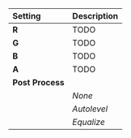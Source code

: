 | Setting          | Description |
| :--------------- | :---------- |
| **R**            | TODO        |
| **G**            | TODO        |
| **B**            | TODO        |
| **A**            | TODO        |
| **Post Process** |             |
|                  | *None*      |
|                  | *Autolevel* |
|                  | *Equalize*  |